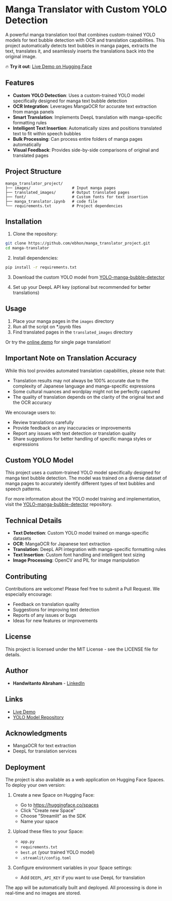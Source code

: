 # Manga Translator with Custom YOLO Detection

A powerful manga translation tool that combines custom-trained YOLO models for text bubble detection with OCR and translation capabilities. This project automatically detects text bubbles in manga pages, extracts the text, translates it, and seamlessly inserts the translations back into the original image.

🔥 **Try it out**: [Live Demo on Hugging Face](https://huggingface.co/spaces/ebhon/RAW_manga_translator)

## Features

- **Custom YOLO Detection**: Uses a custom-trained YOLO model specifically designed for manga text bubble detection
- **OCR Integration**: Leverages MangaOCR for accurate text extraction from manga panels
- **Smart Translation**: Implements DeepL translation with manga-specific formatting rules
- **Intelligent Text Insertion**: Automatically sizes and positions translated text to fit within speech bubbles
- **Bulk Processing**: Can process entire folders of manga pages automatically
- **Visual Feedback**: Provides side-by-side comparisons of original and translated pages

## Project Structure

```
manga_translator_project/
├── images/                  # Input manga pages
├── translated_images/       # Output translated pages
├── font/                    # Custom fonts for text insertion
├── manga_translator.ipynb   # code file
└── requirements.txt         # Project dependencies
```

## Installation

1. Clone the repository:
```bash
git clone https://github.com/ebhon/manga_translator_project.git
cd manga-translator
```

2. Install dependencies:
```bash
pip install -r requirements.txt
```

3. Download the custom YOLO model from [YOLO-manga-bubble-detector](https://github.com/ebhon/YOLO-manga-bubble-detector)

4. Set up your DeepL API key (optional but recommended for better translations)

## Usage

1. Place your manga pages in the `images` directory
2. Run all the script on *.ipynb files
3. Find translated pages in the `translated_images` directory

Or try the [online demo](https://huggingface.co/spaces/ebhon/RAW_manga_translator) for single page translation!

## Important Note on Translation Accuracy

While this tool provides automated translation capabilities, please note that:
- Translation results may not always be 100% accurate due to the complexity of Japanese language and manga-specific expressions
- Some cultural nuances and wordplay might not be perfectly captured
- The quality of translation depends on the clarity of the original text and the OCR accuracy

We encourage users to:
- Review translations carefully
- Provide feedback on any inaccuracies or improvements
- Report any issues with text detection or translation quality
- Share suggestions for better handling of specific manga styles or expressions

## Custom YOLO Model

This project uses a custom-trained YOLO model specifically designed for manga text bubble detection. The model was trained on a diverse dataset of manga pages to accurately identify different types of text bubbles and speech patterns.

For more information about the YOLO model training and implementation, visit the [YOLO-manga-bubble-detector](https://github.com/ebhon/YOLO-manga-bubble-detector) repository.

## Technical Details

- **Text Detection**: Custom YOLO model trained on manga-specific datasets
- **OCR**: MangaOCR for Japanese text extraction
- **Translation**: DeepL API integration with manga-specific formatting rules
- **Text Insertion**: Custom font handling and intelligent text sizing
- **Image Processing**: OpenCV and PIL for image manipulation

## Contributing

Contributions are welcome! Please feel free to submit a Pull Request. We especially encourage:
- Feedback on translation quality
- Suggestions for improving text detection
- Reports of any issues or bugs
- Ideas for new features or improvements

## License

This project is licensed under the MIT License - see the LICENSE file for details.

## Author

- **Handwitanto Abraham** - [LinkedIn](https://www.linkedin.com/in/handwitanto-abraham/)

## Links

- [Live Demo](https://huggingface.co/spaces/ebhon/RAW_manga_translator)
- [YOLO Model Repository](https://github.com/ebhon/YOLO-manga-bubble-detector)

## Acknowledgments

- MangaOCR for text extraction
- DeepL for translation services

## Deployment

The project is also available as a web application on Hugging Face Spaces. To deploy your own version:

1. Create a new Space on Hugging Face:
   - Go to https://huggingface.co/spaces
   - Click "Create new Space"
   - Choose "Streamlit" as the SDK
   - Name your space

2. Upload these files to your Space:
   - `app.py`
   - `requirements.txt`
   - `best.pt` (your trained YOLO model)
   - `.streamlit/config.toml`

3. Configure environment variables in your Space settings:
   - Add `DEEPL_API_KEY` if you want to use DeepL for translation

The app will be automatically built and deployed. All processing is done in real-time and no images are stored.